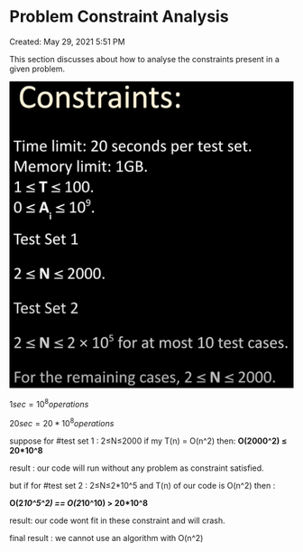 # Problem Constraint Analysis

Created: May 29, 2021 5:51 PM

This section discusses about how to analyse the constraints present in a given problem.

![Problem%20Constraint%20Analysis%204ab99d6f49594fe6994da4a136c63fde/Untitled.png](Problem%20Constraint%20Analysis%204ab99d6f49594fe6994da4a136c63fde/Untitled.png)

$1 sec = 10^8 operations$

$20 sec = 20*10^8 operations$

suppose for #test set 1 : 2≤N≤2000 if my T(n) = O(n^2) then: **O(2000^2) ≤ 20*10^8**

result : our code will run without any problem as constraint satisfied.

but if for #test set 2 : 2≤N≤2*10^5 and T(n) of our code is O(n^2) then :

**O(2*10^5^2) == O(2*10^10) > 20*10^8**

result: our code wont fit in these constraint and will crash. 

final result : we cannot use an algorithm with O(n^2)